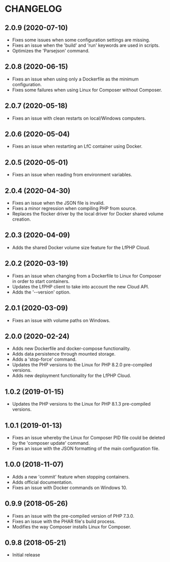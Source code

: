 # CHANGELOG

## 2.0.9 (2020-07-10)

- Fixes some issues when some configuration settings are missing.
- Fixes an issue when the 'build' and 'run' keywords are used in scripts.
- Optimizes the 'Parsejson' command.

## 2.0.8 (2020-06-15)

- Fixes an issue when using only a Dockerfile as the minimum configuration.
- Fixes some failures when using Linux for Composer without Composer.

## 2.0.7 (2020-05-18)

- Fixes an issue with clean restarts on local/Windows computers.

## 2.0.6 (2020-05-04)

- Fixes an issue when restarting an LfC container using Docker.

## 2.0.5 (2020-05-01)

- Fixes an issue when reading from environment variables.

## 2.0.4 (2020-04-30)

- Fixes an issue when the JSON file is invalid.
- Fixes a minor regression when compiling PHP from source.
- Replaces the flocker driver by the local driver for Docker shared volume creation.

## 2.0.3 (2020-04-09)

- Adds the shared Docker volume size feature for the LfPHP Cloud.

## 2.0.2 (2020-03-19)

- Fixes an issue when changing from a Dockerfile to Linux for Composer in order to start containers.
- Updates the LfPHP client to take into account the new Cloud API.
- Adds the '--version' option.

## 2.0.1 (2020-03-09)

- Fixes an issue with volume paths on Windows.

## 2.0.0 (2020-02-24)

- Adds new Dockerfile and docker-compose functionality.
- Adds data persistence through mounted storage.
- Adds a 'stop-force' command.
- Updates the PHP versions to the Linux for PHP 8.2.0 pre-compiled versions.
- Adds new deployment functionality for the LfPHP Cloud.

## 1.0.2 (2019-01-15)

- Updates the PHP versions to the Linux for PHP 8.1.3 pre-compiled versions.

## 1.0.1 (2019-01-13)

- Fixes an issue whereby the Linux for Composer PID file could be deleted by the 'composer update' command.
- Fixes an issue with the JSON formatting of the main configuration file.

## 1.0.0 (2018-11-07)

- Adds a new 'commit' feature when stopping containers.
- Adds official documentation.
- Fixes an issue with Docker commands on Windows 10.

## 0.9.9 (2018-05-26)

- Fixes an issue with the pre-compiled version of PHP 7.3.0.
- Fixes an issue with the PHAR file's build process.
- Modifies the way Composer installs Linux for Composer.

## 0.9.8 (2018-05-21)

- Initial release